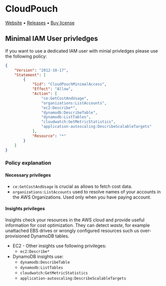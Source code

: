 # CloudPouch
[Website](https://cloudpouch.dev) • [Releases](https://github.com/CloudPouch/CloudPouch.dev/releases) • [Buy license](https://cloudpouch.dev/#pricing)

## Minimal IAM User privledges
If you want to use a dedicated IAM user with minial privledges please use the following policy:
```JSON
{
    "Version": "2012-10-17",
    "Statement": [
        {
            "Sid": "CloudPouchMinimalAccess",
            "Effect": "Allow",
            "Action": [
                "ce:GetCostAndUsage",
                "organizations:ListAccounts",
                "ec2:Describe*",
                "dynamodb:DescribeTable",
                "dynamodb:ListTables",
                "cloudwatch:GetMetricStatistics",
                "application-autoscaling:DescribeScalableTargets"
            ],
            "Resource": "*"
        }
    ]
}
```
### Policy explanation
#### Necessary privileges
* `ce:GetCostAndUsage` is crucial as allows to fetch cost data. 
* `organizations:ListAccounts` used to resolve names of your accounts in the AWS Organizations. Used only when you have paying account.

#### Insights privileges 
Insights check your resources in the AWS cloud and provide useful information for cost optimization. They can detect *waste*, for example unattached EBS drives or wrongly configured resources such us over-provisioned DynamoDB tables.

* EC2 - Other insights use following privileges:
    * `ec2:Describe*`
* DynamoDB insights use:
    * `dynamodb:DescribeTable`
    * `dynamodb:ListTables`
    * `cloudwatch:GetMetricStatistics`
    * `application-autoscaling:DescribeScalableTargets`



